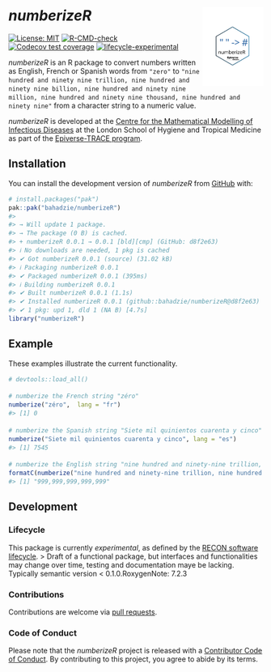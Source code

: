 
<!-- README.md is generated from README.Rmd. Please edit that file. -->
<!-- The code to render this README is stored in .github/workflows/render-readme.yaml -->
<!-- Variables marked with double curly braces will be transformed beforehand: -->
<!-- `packagename` is extracted from the DESCRIPTION file -->
<!-- `gh_repo` is extracted via a special environment variable in GitHub Actions -->

# *numberizeR* <img src="man/figures/logo.svg" align="right" width="120" />

<!-- badges: start -->

[![License:
MIT](https://img.shields.io/badge/License-MIT-yellow.svg)](https://opensource.org/license/mit/)
[![R-CMD-check](https://github.com/bahadzie/numberizeR/actions/workflows/R-CMD-check.yaml/badge.svg)](https://github.com/bahadzie/numberizeR/actions/workflows/R-CMD-check.yaml)
[![Codecov test
coverage](https://codecov.io/gh/bahadzie/numberizeR/branch/main/graph/badge.svg)](https://app.codecov.io/gh/bahadzie/numberizeR?branch=main)
[![lifecycle-experimental](https://www.reconverse.org/images/badge-experimental.svg)](https://www.reconverse.org/lifecycle.html#experimental)
<!-- badges: end -->

*numberizeR* is an R package to convert numbers written as English,
French or Spanish words from `"zero"` to
`"nine hundred and ninety nine trillion, nine hundred and ninety nine billion, nine hundred and ninety nine million, nine hundred and ninety nine thousand, nine hundred and ninety nine"`
from a character string to a numeric value.

<!-- This sentence is optional and can be removed -->

*numberizeR* is developed at the [Centre for the Mathematical Modelling
of Infectious
Diseases](https://www.lshtm.ac.uk/research/centres/centre-mathematical-modelling-infectious-diseases)
at the London School of Hygiene and Tropical Medicine as part of the
[Epiverse-TRACE program](https://data.org/initiatives/epiverse/).

## Installation

You can install the development version of *numberizeR* from
[GitHub](https://github.com/) with:

``` r
# install.packages("pak")
pak::pak("bahadzie/numberizeR")
#> 
#> → Will update 1 package.
#> → The package (0 B) is cached.
#> + numberizeR 0.0.1 → 0.0.1 [bld][cmp] (GitHub: d8f2e63)
#> ℹ No downloads are needed, 1 pkg is cached
#> ✔ Got numberizeR 0.0.1 (source) (31.02 kB)
#> ℹ Packaging numberizeR 0.0.1
#> ✔ Packaged numberizeR 0.0.1 (395ms)
#> ℹ Building numberizeR 0.0.1
#> ✔ Built numberizeR 0.0.1 (1.1s)
#> ✔ Installed numberizeR 0.0.1 (github::bahadzie/numberizeR@d8f2e63) (36ms)
#> ✔ 1 pkg: upd 1, dld 1 (NA B) [4.7s]
library("numberizeR")
```

## Example

These examples illustrate the current functionality.

``` r
# devtools::load_all()

# numberize the French string "zéro"
numberize("zéro",  lang = "fr")
#> [1] 0

# numberize the Spanish string "Siete mil quinientos cuarenta y cinco"
numberize("Siete mil quinientos cuarenta y cinco", lang = "es")
#> [1] 7545

# numberize the English string "nine hundred and ninety-nine trillion, nine hundred and ninety-nine billion, nine hundred and ninety-nine million, nine hundred and ninety-nine thousand, nine hundred and ninety-nine" # nolint: line_length_linter.
formatC(numberize("nine hundred and ninety-nine trillion, nine hundred and ninety-nine billion, nine hundred and ninety-nine million, nine hundred and ninety-nine thousand, nine hundred and ninety-nine"), big.mark = ",", format = "fg") # nolint: line_length_linter.
#> [1] "999,999,999,999,999"
```

## Development

### Lifecycle

This package is currently *experimental*, as defined by the [RECON
software lifecycle](https://www.reconverse.org/lifecycle.html). \> Draft
of a functional package, but interfaces and functionalities may change
over time, testing and documentation maye be lacking. Typically semantic
version \< 0.1.0.RoxygenNote: 7.2.3

### Contributions

Contributions are welcome via [pull
requests](https://github.com/bahadzie/numberizeR/pulls).

### Code of Conduct

Please note that the *numberizeR* project is released with a
[Contributor Code of
Conduct](https://github.com/epiverse-trace/.github/blob/main/CODE_OF_CONDUCT.md).
By contributing to this project, you agree to abide by its terms.
